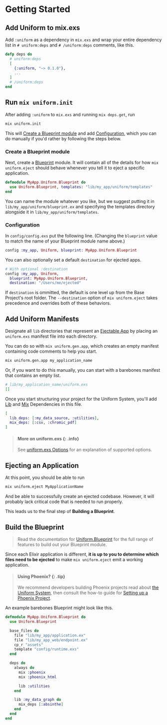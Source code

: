 # Getting Started

## Add Uniform to mix.exs

Add `:uniform` as a dependency in `mix.exs` and wrap your entire dependency list in
`# uniform:deps` and `# /uniform:deps` comments, like this.


```elixir
defp deps do
  # uniform:deps
  [
    {:uniform, "~> 0.1.0"},
    ...
  ]
  # /uniform:deps
end
```

## Run `mix uniform.init`

After adding `:uniform` to `mix.exs` and running `mix deps.get`, run

```bash
mix uniform.init
```

This will [Create a Blueprint module](#create-a-blueprint-module) and add
[Configuration](#configuration), which you can do manually if you'd rather by
following the steps below.

### Create a Blueprint module

Next, create a [Blueprint](Uniform.Blueprint.html) module. It will contain all of
the details for how `mix uniform.eject` should behave whenever you tell it to eject a
specific application.

```elixir
defmodule MyApp.Uniform.Blueprint do
  use Uniform.Blueprint, templates: "lib/my_app/uniform/templates"
end
```

You can name the module whatever you like, but we suggest putting it in
`lib/my_app/uniform/blueprint.ex` and specifying the templates directory alongside it
in `lib/my_app/uniform/templates`.

### Configuration

In `config/config.exs` put the following line. (Changing the `blueprint` value to
match the name of your Blueprint module name above.)

```elixir
config :my_app, Uniform, blueprint: MyApp.Uniform.Blueprint
```

You can also optionally set a default `destination` for ejected apps.

```elixir
# With optional :destination
config :my_app, Uniform,
  blueprint: MyApp.Uniform.Blueprint,
  destination: "/Users/me/ejected"
```

If `destination` is ommitted, the default is one level up from the Base
Project's root folder. The `--destination` option of `mix uniform.eject` takes
precedence and overrides both of these behaviors.

## Add Uniform Manifests

Designate all `lib` directories that represent an [Ejectable
App](how-it-works.html#what-is-an-ejectable-app) by placing an `uniform.exs`
manifest file into each directory.

You can do so with `mix uniform.gen.app`, which creates an empty manifest
containing code comments to help you start.

```bash
mix uniform.gen.app my_application_name
```

Or, if you want to do this manually, you can start with a barebones manifest
that contains an empty list.

```elixir
# lib/my_application_name/uniform.exs
[]
```

Once you start structuring your project for the Uniform System, you'll add
[Lib](dependencies.html#lib-dependencies) and
[Mix](dependencies.html#mix-dependencies) Dependencies in this file.

```elixir
[
  lib_deps: [:my_data_source, :utilities],
  mix_deps: [:csv, :chromic_pdf]
]
```

> #### More on uniform.exs {: .info}
>
> See [uniform.exs Options](./how-it-works.html#uniform-exs-options)
> for an explanation of supported options.

## Ejecting an Application

At this point, you should be able to run

```bash
mix uniform.eject MyApplicationName
```

And be able to successfully create an ejected codebase. However, it will
probably lack critical code that is needed to run properly.

This leads us to the final step of **Building a Blueprint**.

## Build the Blueprint

> Read the documentation for [Uniform.Blueprint](Uniform.Blueprint.html) for the full range
> of features to build out your Blueprint module.

Since each Elixir application is different, **it is up to you to determine which files need to be ejected** to make `mix uniform.eject` emit a working application.

> #### Using Phoenix? {: .tip}
>
> We recommend developers building Phoenix projects read about [the Uniform
> System](how-it-works.html), then consult the how-to guide for [Setting up a
> Phoenix Project](./setting-up-a-phoenix-project.html).

An example barebones Blueprint might look like this.

```elixir
defmodule MyApp.Uniform.Blueprint do
  use Uniform.Blueprint

  base_files do
    file "lib/my_app/application.ex"
    file "lib/my_app_web/endpoint.ex"
    cp_r "assets"
    template "config/runtime.exs"
  end

  deps do
    always do
      mix :phoenix
      mix :phoenix_html

      lib :utilities
    end

    lib :my_data_graph do
      mix_deps [:absinthe]
    end
  end
end
```
